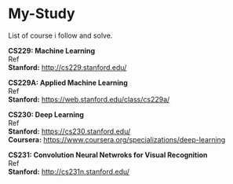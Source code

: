 # My-Study

List of course i follow and solve.

**CS229: Machine Learning** \
Ref \
**Stanford:** http://cs229.stanford.edu/

**CS229A: Applied Machine Learning**\
Ref \
**Stanford:** https://web.stanford.edu/class/cs229a/

**CS230: Deep Learning**\
Ref \
**Stanford:** https://cs230.stanford.edu/ \
**Coursera:** https://www.coursera.org/specializations/deep-learning

**CS231: Convolution Neural Netwroks for Visual Recognition**\
Ref \
**Stanford:** http://cs231n.stanford.edu/

